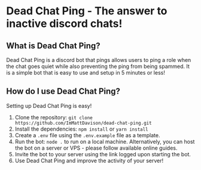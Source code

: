 # Dead Chat Ping - The answer to inactive discord chats!

## What is Dead Chat Ping?

Dead Chat Ping is a discord bot that pings allows users to ping a role when the chat goes quiet while also preventing the ping from being spammed. It is a simple bot that is easy to use and setup in 5 minutes or less!

## How do I use Dead Chat Ping?

Setting up Dead Chat Ping is easy!

1. Clone the repository: `git clone https://github.com/ImMattDavison/dead-chat-ping.git`
2. Install the dependencies: `npm install` or `yarn install`
3. Create a `.env` file using the `.env.example` file as a template.
4. Run the bot: `node .` to run on a local machine. Alternatively, you can host the bot on a server or VPS - please follow available online guides.
5. Invite the bot to your server using the link logged upon starting the bot.
6. Use Dead Chat Ping and improve the activity of your server!